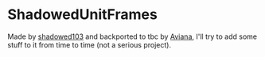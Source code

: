 # ShadowedUnitFrames

Made by <a href="https://www.wowace.com/projects/shadowed-unit-frames">shadowed103</a> and backported to tbc by <a href="https://github.com/Aviana">Aviana</a>, I'll try to add some stuff to it from time to time (not a serious project).
